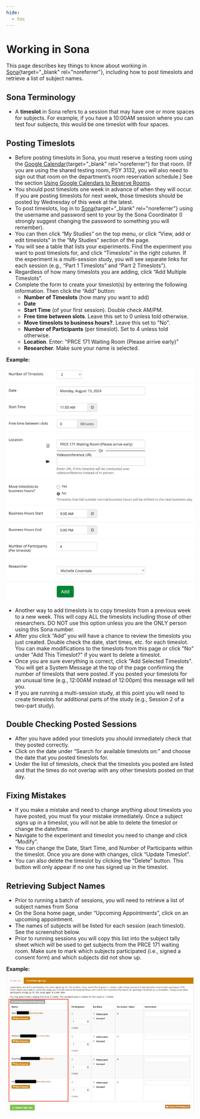 ```yaml
---
hide:
  - toc
---
```


# Working in Sona

This page describes key things to know about working in [Sona](https://purdue-psych.sona-systems.com){target="_blank" rel="noreferrer"}, including how to post timeslots and retrieve a list of subject names. 

## Sona Terminology

* A **timeslot** in Sona refers to a session that may have one or more spaces for subjects. For example, if you have a 10:00AM session where you can test four subjects, this would be one timeslot with four spaces.  

## Posting Timeslots

* Before posting timeslots in Sona, you must reserve a testing room using the [Google Calendar](https://calendar.google.com){target="_blank" rel="noreferrer"} for that room. (If you are using the shared testing room, PSY 3132, you will also need to sign out that room on the department’s room reservation schedule.) See the section [Using Google Calendars to Reserve Rooms](https://pcllab.github.io/handbook/lab-policies/lab-rooms/). 
* You should post timeslots one week in advance of when they will occur. If you are posting timeslots for next week, those timeslots should be posted by Wednesday of this week at the latest. 
* To post timeslots, log in to [Sona](https://purdue-psych.sona-systems.com){target="_blank" rel="noreferrer"} using the username and password sent to your by the Sona Coordinator (I strongly suggest changing the password to something you will remember).
* You can then click “My Studies” on the top menu, or click “View, add or edit timeslots” in the “My Studies” section of the page.
* You will see a table that lists your experiments. Find the experiment you want to post timeslots for, and click “Timeslots” in the right column. If the experiment is a multi-session study, you will see separate links for each session (e.g., “Part 1 Timeslots” and “Part 2 Timeslots”). 
* Regardless of how many timeslots you are adding, click “Add Multiple Timeslots”.
* Complete the form to create your timeslot(s) by entering the following information. Then click the “Add” button:
  - **Number of Timeslots** (how many you want to add)
  - **Date**
  - **Start Time** (of your first session). Double check AM/PM. 
  - **Free time between slots**. Leave this set to 0 unless told otherwise.
  - **Move timeslots to business hours?**. Leave this set to "No".
  - **Number of Participants** (per timeslot). Set to 4 unless told otherwise.
  - **Location**. Enter: "PRCE 171 Waiting Room (Please arrive early)"
  - **Researcher**. Make sure your name is selected.

**Example:**

<!-- ![Posting Timeslots](../img/posting-timeslots.png) -->

<p align="center"><img src="/../img/posting-timeslots.png"></p>

* Another way to add timeslots is to copy timeslots from a previous week to a new week. This will copy ALL the timeslots including those of other researchers. DO NOT use this option unless you are the ONLY person using this Sona number.
* After you click “Add” you will have a chance to review the timeslots you just created. Double check the date, start times, etc. for each timeslot. You can make modifications to the timeslots from this page or click "No" under "Add This Timeslot?" if you want to delete a timeslot.
* Once you are sure everything is correct, click "Add Selected Timeslots". You will get a System Message at the top of the page confirming the number of timeslots that were posted. If you posted your timeslots for an unusual time (e.g., 12:00AM instead of 12:00pm) this message will tell you.
* If you are running a multi-session study, at this point you will need to create timeslots for additional parts of the study (e.g., Session 2 of a two-part study).

## Double Checking Posted Sessions

* After you have added your timeslots you should immediately check that they posted correctly.
* Click on the date under “Search for available timeslots on:” and choose the date that you posted timeslots for. 
* Under the list of timeslots, check that the timeslots you posted are listed and that the times do not overlap with any other timeslots posted on that day. 

## Fixing Mistakes

* If you make a mistake and need to change anything about timeslots you have posted, you must fix your mistake immediately. Once a subject signs up in a timeslot, you will not be able to delete the timeslot or change the date/time. 
* Navigate to the experiment and timeslot you need to change and click “Modify”.
* You can change the Date, Start Time, and Number of Participants within the timeslot. Once you are done with changes, click “Update Timeslot”. 
* You can also delete the timeslot by clicking the “Delete” button. This button will only appear if no one has signed up in the timeslot.

## Retrieving Subject Names

* Prior to running a batch of sessions, you will need to retrieve a list of subject names from Sona 
* On the Sona home page, under “Upcoming Appointments”, click on an upcoming appointment.
* The names of subjects will be listed for each session (each timeslot). See the screenshot below.
* Prior to running sessions you will copy this list into the subject tally sheet which will be used to get subjects from the PRCE 171 waiting room. Make sure to mark which subjects participated (i.e., signed a consent form) and which subjects did not show up.

**Example:**

<p align="center"><img src="/../img/retrieving-names.png"></p>

